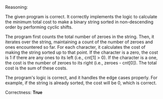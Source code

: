 Reasoning: 

The given program is correct. It correctly implements the logic to calculate the minimum total cost to make a binary string sorted in non-descending order by performing cyclic shifts. 

The program first counts the total number of zeroes in the string. Then, it iterates over the string, maintaining a count of the number of zeroes and ones encountered so far. For each character, it calculates the cost of making the string sorted up to that point. If the character is a zero, the cost is 1 if there are any ones to its left (i.e., cnt[1] > 0). If the character is a one, the cost is the number of zeroes to its right (i.e., zeroes - cnt[0]). The total cost is the sum of these costs.

The program's logic is correct, and it handles the edge cases properly. For example, if the string is already sorted, the cost will be 0, which is correct.

Correctness: **True**